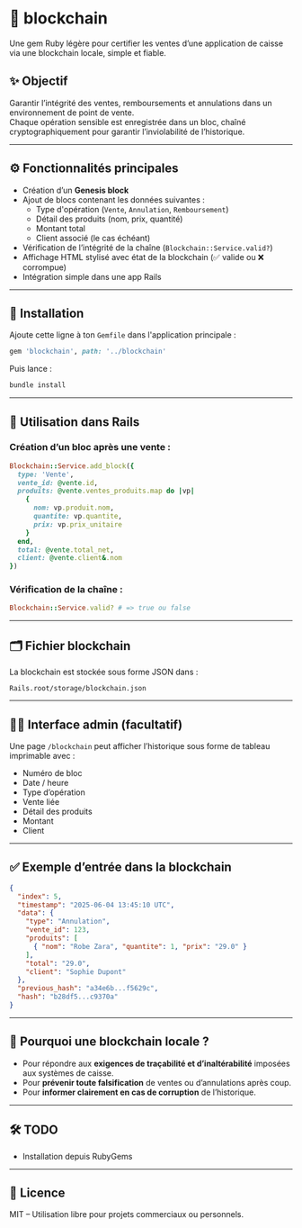 # 🧱 blockchain

Une gem Ruby légère pour certifier les ventes d’une application de caisse via une blockchain locale, simple et fiable.

## ✨ Objectif

Garantir l’intégrité des ventes, remboursements et annulations dans un environnement de point de vente.  
Chaque opération sensible est enregistrée dans un bloc, chaîné cryptographiquement pour garantir l’inviolabilité de l’historique.

---

## ⚙️ Fonctionnalités principales

- Création d’un **Genesis block**
- Ajout de blocs contenant les données suivantes :
  - Type d'opération (`Vente`, `Annulation`, `Remboursement`)
  - Détail des produits (nom, prix, quantité)
  - Montant total
  - Client associé (le cas échéant)
- Vérification de l’intégrité de la chaîne (`Blockchain::Service.valid?`)
- Affichage HTML stylisé avec état de la blockchain (✅ valide ou ❌ corrompue)
- Intégration simple dans une app Rails

---

## 🚀 Installation

Ajoute cette ligne à ton `Gemfile` dans l'application principale :

```ruby
gem 'blockchain', path: '../blockchain'
````

Puis lance :

```bash
bundle install
```

---

## 🧩 Utilisation dans Rails

### Création d’un bloc après une vente :

```ruby
Blockchain::Service.add_block({
  type: 'Vente',
  vente_id: @vente.id,
  produits: @vente.ventes_produits.map do |vp|
    {
      nom: vp.produit.nom,
      quantite: vp.quantite,
      prix: vp.prix_unitaire
    }
  end,
  total: @vente.total_net,
  client: @vente.client&.nom
})
```

### Vérification de la chaîne :

```ruby
Blockchain::Service.valid? # => true ou false
```

---

## 🗂️ Fichier blockchain

La blockchain est stockée sous forme JSON dans :

```
Rails.root/storage/blockchain.json
```

---

## 👩‍💻 Interface admin (facultatif)

Une page `/blockchain` peut afficher l’historique sous forme de tableau imprimable avec :

* Numéro de bloc
* Date / heure
* Type d’opération
* Vente liée
* Détail des produits
* Montant
* Client

---

## ✅ Exemple d’entrée dans la blockchain

```json
{
  "index": 5,
  "timestamp": "2025-06-04 13:45:10 UTC",
  "data": {
    "type": "Annulation",
    "vente_id": 123,
    "produits": [
      { "nom": "Robe Zara", "quantite": 1, "prix": "29.0" }
    ],
    "total": "29.0",
    "client": "Sophie Dupont"
  },
  "previous_hash": "a34e6b...f5629c",
  "hash": "b28df5...c9370a"
}
```

---

## 🔐 Pourquoi une blockchain locale ?

* Pour répondre aux **exigences de traçabilité et d’inaltérabilité** imposées aux systèmes de caisse.
* Pour **prévenir toute falsification** de ventes ou d’annulations après coup.
* Pour **informer clairement en cas de corruption** de l’historique.

---

## 🛠️ TODO

* Installation depuis RubyGems
---

## 📄 Licence

MIT – Utilisation libre pour projets commerciaux ou personnels.

